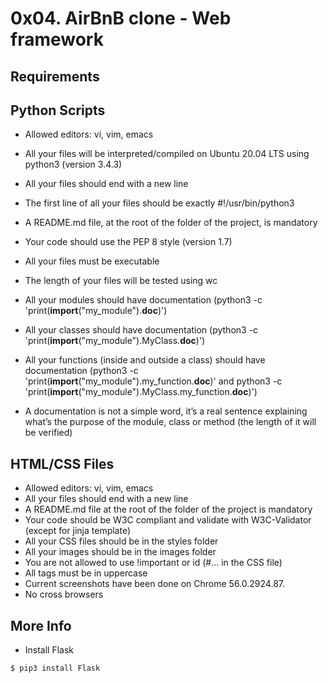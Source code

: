0x04. AirBnB clone - Web framework
==================================
Requirements
-------------
Python Scripts
--------------
+    Allowed editors: vi, vim, emacs
+    All your files will be interpreted/compiled on Ubuntu 20.04 LTS using python3 (version 3.4.3)

+    All your files should end with a new line
+    The first line of all your files should be exactly #!/usr/bin/python3
+    A README.md file, at the root of the folder of the project, is mandatory
+    Your code should use the PEP 8 style (version 1.7)
+    All your files must be executable
+    The length of your files will be tested using wc
+    All your modules should have documentation (python3 -c 'print(__import__("my_module").__doc__)')
+    All your classes should have documentation (python3 -c 'print(__import__("my_module").MyClass.__doc__)')
+    All your functions (inside and outside a class) should have documentation (python3 -c 'print(__import__("my_module").my_function.__doc__)' and python3 -c 'print(__import__("my_module").MyClass.my_function.__doc__)')
+    A documentation is not a simple word, it’s a real sentence explaining what’s the purpose of the module, class or method (the length of it will be verified)

HTML/CSS Files
---------------
+    Allowed editors: vi, vim, emacs
+    All your files should end with a new line
+    A README.md file at the root of the folder of the project is mandatory
+    Your code should be W3C compliant and validate with W3C-Validator (except for jinja template)
+    All your CSS files should be in the styles folder
+    All your images should be in the images folder
+    You are not allowed to use !important or id (#... in the CSS file)
+    All tags must be in uppercase
+    Current screenshots have been done on Chrome 56.0.2924.87.
+    No cross browsers

More Info
---------
+ Install Flask
```Bash
$ pip3 install Flask
```